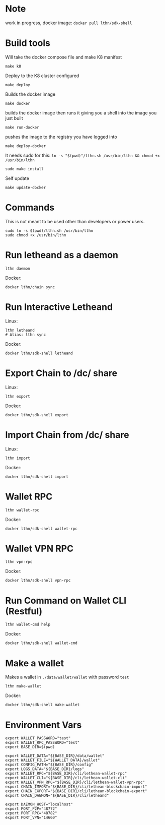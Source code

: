 # Note
work in progress, docker image: `docker pull lthn/sdk-shell`
# Build tools

Will take the docker compose file and make K8 manifest
```shell
make k8
```
Deploy to the K8 cluster configured

```shell
make deploy
```
Builds the docker image
```shell
make docker
```
builds the docker image then runs it giving you a shell into the image you just built
```shell
make run-docker
```
pushes the image to the registry you have logged into
```shell
make deploy-docker
```
It needs sudo for this: `ln -s "$(pwd)"/lthn.sh /usr/bin/lthn && chmod +x /usr/bin/lthn`
```shell
sudo make install
```
Self update
```shell
make update-docker
```

# Commands
This is not meant to be used other than developers or power users.
```shell
sudo ln -s $(pwd)/lthn.sh /usr/bin/lthn
sudo chmod +x /usr/bin/lthn

```

# Run letheand as a daemon
```shell
lthn daemon
```
Docker:
```shell
docker lthn/chain sync
```

# Run Interactive Letheand

Linux:
```shell
lthn letheand 
# Alias: lthn sync
```
Docker:
```shell
docker lthn/sdk-shell letheand
```

# Export Chain to /dc/ share

Linux:
```shell
lthn export 
```
Docker:
```shell
docker lthn/sdk-shell export
```

# Import Chain from /dc/ share

Linux:
```shell
lthn import 
```
Docker:
```shell
docker lthn/sdk-shell import
```

# Wallet RPC
```shell
lthn wallet-rpc
```
Docker:
```shell
docker lthn/sdk-shell wallet-rpc
```

# Wallet VPN RPC
```shell
lthn vpn-rpc
```

Docker:
```shell
docker lthn/sdk-shell vpn-rpc
```

# Run Command on Wallet CLI (Restful)
```shell
lthn wallet-cmd help
```
Docker:
```shell
docker lthn/sdk-shell wallet-cmd
```
# Make a wallet
Makes a wallet in `./data/wallet/wallet` with password `test`
```shell
lthn make-wallet
```
Docker:
```shell
docker lthn/sdk-shell make-wallet
```

# Environment Vars
```shell
export WALLET_PASSWORD="test"
export WALLET_RPC_PASSWORD="test"
export BASE_DIR=$(pwd)

export WALLET_DATA="${BASE_DIR}/data/wallet"
export WALLET_FILE="${WALLET_DATA}/wallet"
export CONFIG_PATH="${BASE_DIR}/config"
export LOGS_DATA="${BASE_DIR}/logs"
export WALLET_RPC="${BASE_DIR}/cli/lethean-wallet-rpc"
export WALLET_CLI="${BASE_DIR}/cli/lethean-wallet-cli"
export WALLET_VPN_RPC="${BASE_DIR}/cli/lethean-wallet-vpn-rpc"
export CHAIN_IMPORT="${BASE_DIR}/cli/lethean-blockchain-import"
export CHAIN_EXPORT="${BASE_DIR}/cli/lethean-blockchain-export"
export CHAIN_DAEMON="${BASE_DIR}/cli/letheand"

export DAEMON_HOST="localhost"
export PORT_P2P="48772"
export PORT_RPC="48782"
export PORT_VPN="14660"
```